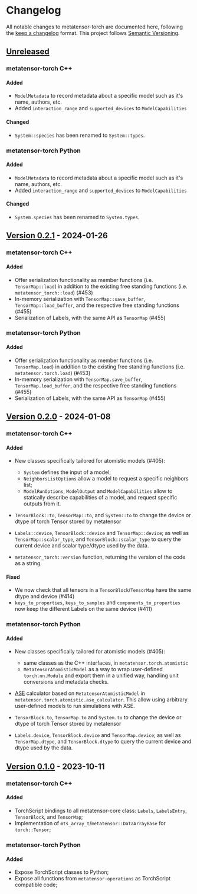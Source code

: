 # Changelog

All notable changes to metatensor-torch are documented here, following the [keep
a changelog](https://keepachangelog.com/en/1.1.0/) format. This project follows
[Semantic Versioning](https://semver.org/spec/v2.0.0.html).

## [Unreleased](https://github.com/lab-cosmo/metatensor/)

<!-- Possible sections for each package:

#### Added

#### Fixed

#### Changed

#### Removed
-->

### metatensor-torch C++

#### Added

- `ModelMetadata` to record metadata about a specific model such as it's name,
  authors, etc.
- Added `interaction_range` and `supported_devices` to `ModelCapabilities`

#### Changed

- `System::species` has been renamed to `System::types`.

### metatensor-torch Python

#### Added

- `ModelMetadata` to record metadata about a specific model such as it's name,
  authors, etc.
- Added `interaction_range` and `supported_devices` to `ModelCapabilities`

#### Changed

- `System.species` has been renamed to `System.types`.

## [Version 0.2.1](https://github.com/lab-cosmo/metatensor/releases/tag/metatensor-torch-v0.2.1) - 2024-01-26

### metatensor-torch C++

#### Added

- Offer serialization functionality as member functions (i.e. `TensorMap::load`)
  in addition to the existing free standing functions (i.e. `metatensor_torch::load`) (#453)
- In-memory serialization with `TensorMap::save_buffer`, `TensorMap::load_buffer`,
  and the respective free standing functions (#455)
- Serialization of Labels, with the same API as `TensorMap` (#455)


### metatensor-torch Python

#### Added

- Offer serialization functionality as member functions (i.e. `TensorMap.load`)
  in addition to the existing free standing functions (i.e. `metatensor.torch.load`) (#453)
- In-memory serialization with `TensorMap.save_buffer`, `TensorMap.load_buffer`,
  and the respective free standing functions (#455)
- Serialization of Labels, with the same API as `TensorMap` (#455)

## [Version 0.2.0](https://github.com/lab-cosmo/metatensor/releases/tag/metatensor-torch-v0.2.0) - 2024-01-08

### metatensor-torch C++

#### Added

- New classes specifically tailored for atomistic models (#405):
  - `System` defines the input of a model;
  - `NeighborsListOptions` allow a model to request a specific neighbors list;
  - `ModelRunOptions`, `ModelOutput` and `ModelCapabilities` allow to statically
    describe capabilities of a model, and request specific outputs from it.

- `TensorBlock::to`, `TensorMap::to`, and `System::to` to change the device or
  dtype of torch Tensor stored by metatensor
- `Labels::device`, `TensorBlock::device` and `TensorMap::device`; as well as
  `TensorMap::scalar_type`, and `TensorBlock::scalar_type` to query the current
  device and scalar type/dtype used by the data.
- `metatensor_torch::version` function, returning the version of the code as a
  string.

#### Fixed

- We now check that all tensors in a `TensorBlock`/`TensorMap` have the same
  dtype and device (#414)
- `keys_to_properties`, `keys_to_samples` and `components_to_properties` now
  keep the different Labels on the same device (#411)

### metatensor-torch Python

#### Added

- New classes specifically tailored for atomistic models (#405):
  - same classes as the C++ interfaces, in `metatensor.torch.atomistic`
  - `MetatensorAtomisticModel` as a way to wrap user-defined `torch.nn.Module`
    and export them in a unified way, handling unit conversions and metadata
    checks.
- [ASE](https://wiki.fysik.dtu.dk/ase/) calculator based on
  `MetatensorAtomisticModel` in `metatensor.torch.atomistic.ase_calculator`.
  This allow using arbitrary user-defined models to run simulations with ASE.

- `TensorBlock.to`, `TensorMap.to` and `System.to` to change the device or dtype
  of torch Tensor stored by metatensor
- `Labels.device`, `TensorBlock.device` and `TensorMap.device`; as well as
  `TensorMap.dtype`, and `TensorBlock.dtype` to query the current device and
  dtype used by the data.


## [Version 0.1.0](https://github.com/lab-cosmo/metatensor/releases/tag/metatensor-torch-v0.1.0) - 2023-10-11

### metatensor-torch C++

#### Added

- TorchScript bindings to all metatensor-core class: `Labels`, `LabelsEntry`,
  `TensorBlock`, and `TensorMap`;
- Implementation of `mts_array_t`/`metatensor::DataArrayBase` for `torch::Tensor`;

### metatensor-torch Python

#### Added

- Expose TorchScript classes to Python;
- Expose all functions from `metatensor-operations` as TorchScript compatible code;
